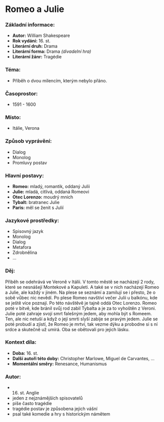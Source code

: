 # Romeo a Julie

### Základní informace:
- **Autor:** William Shakespeare
- **Rok vydání:** 16. st.
- **Literární druh:** Drama
- **Literární forma:** Drama _(divadelní hra)_
- **Literární žánr:** Tragédie

### Téma: 
- Příběh o dvou milencím, kterým nebylo přáno.

### Časoprostor:
- 1591 - 1600

### Místo: 
- Itálie, Verona

### Způsob vyprávění: 
- Dialog
- Monolog
- Promluvy postav

### Hlavní postavy:
- **Romeo:** mladý, romantik, oddaný Julii
- **Julie:** mladá, citlivá, oddaná Romeovi
- **Otec Lorenzo:** moudrý mnich
- **Tybalt:** bratranec Julie
- **Paris:** měl se ženit s Julií

### Jazykové prostředky:
- Spisovný jazyk
- Monolog
- Dialog
- Metafora
- Zdrobnělina
- ...

### Děj: 
Přiběh se odehrává ve Veroně v Itálii. V tomto městě se nacházejí 2 rody, které se nesnášejí Montekové a Kapuleti. A také se v nich nacházejí Romeo a Julie, ale každý v jiném. Na plese se seznámí a zamilují se i přesto, že o sobě vůbec nic nevědí. Po plese Romeo navštíví večer Julii u balkónu, kde se ještě více poznají. Po této návštěvě je tajně oddá Otec Lorenzo. Romeo poté v bitvě, kde bránil svůj rod zabil Tybalta a je za to vyhoštěn z Veroni. Julie poté zahraje svojí smrt falešným jedem, aby mohla být s Romeem. Ten, ale nic netuší a když o její smrti slyší zabije se pravým jedem. Julie se poté probudí a zjistí, že Romeo je mrtví, tak vezme dýku a probodne si s ní srdce a skutečně už umírá. Oba se obětovali pro jejich lásku.

### Kontext díla: 
- **Doba:** 16. st.
- **Další autoři této doby:** Christopher Marlowe, Miguel de Carvantes, ...
- **Momentální směry:** Renesance, Humanismus

### Autor: 
- 16. st. Anglie
- jeden z nejznámějších spisovatelů
- píše často tragédie
- tragédie postav je způsobena jejich vášní
- psal také komedie a hry s historickým námětem
